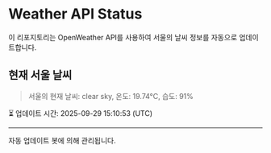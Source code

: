 
# Weather API Status

이 리포지토리는 OpenWeather API를 사용하여 서울의 날씨 정보를 자동으로 업데이트합니다.

## 현재 서울 날씨
> 서울의 현재 날씨: clear sky, 온도: 19.74°C, 습도: 91%

⏳ 업데이트 시간: 2025-09-29 15:10:53 (UTC)

---
자동 업데이트 봇에 의해 관리됩니다.
